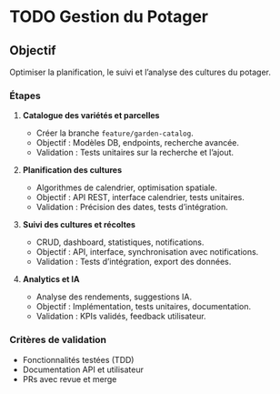 # TODO Gestion du Potager

## Objectif
Optimiser la planification, le suivi et l’analyse des cultures du potager.

### Étapes
1. **Catalogue des variétés et parcelles**
   - Créer la branche `feature/garden-catalog`.
   - Objectif : Modèles DB, endpoints, recherche avancée.
   - Validation : Tests unitaires sur la recherche et l’ajout.

2. **Planification des cultures**
   - Algorithmes de calendrier, optimisation spatiale.
   - Objectif : API REST, interface calendrier, tests unitaires.
   - Validation : Précision des dates, tests d’intégration.

3. **Suivi des cultures et récoltes**
   - CRUD, dashboard, statistiques, notifications.
   - Objectif : API, interface, synchronisation avec notifications.
   - Validation : Tests d’intégration, export des données.

4. **Analytics et IA**
   - Analyse des rendements, suggestions IA.
   - Objectif : Implémentation, tests unitaires, documentation.
   - Validation : KPIs validés, feedback utilisateur.

### Critères de validation
- Fonctionnalités testées (TDD)
- Documentation API et utilisateur
- PRs avec revue et merge

